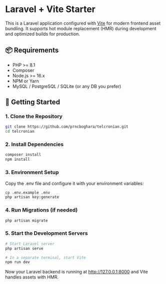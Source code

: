# Laravel + Vite Starter

This is a Laravel application configured with [Vite](https://vitejs.dev/) for modern frontend asset bundling. It supports hot module replacement (HMR) during development and optimized builds for production.

## 📦 Requirements

- PHP >= 8.1
- Composer
- Node.js >= 16.x
- NPM or Yarn
- MySQL / PostgreSQL / SQLite (or any DB you prefer)

## 🚀 Getting Started

### 1. Clone the Repository
```bash
git clone https://github.com/prncboghara/telcronian.git
cd telcronian
```

### 2. Install Dependencies
```bash
composer install
npm install
```

### 3. Environment Setup
Copy the .env file and configure it with your environment variables:
```bash
cp .env.example .env
php artisan key:generate
```

### 4. Run Migrations (if needed)
```bash
php artisan migrate
```

### 5. Start the Development Servers
```bash
# Start Laravel server
php artisan serve

# In a separate terminal, start Vite
npm run dev
```
Now your Laravel backend is running at http://127.0.0.1:8000 and Vite handles assets with HMR.

